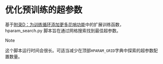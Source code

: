 # 优化预训练的超参数

基于[附录D：为训练循环添加更多花哨功能](../../appendix-D/01_main-chapter-code/appendix-D.ipynb)中的扩展训练函数，hparam_search.py 脚本旨在通过网格搜索找到最佳超参数。

>[!NOTE]
这个脚本运行时间会很长。可适当减少在顶部`HPARAM_GRID`字典中探索的超参数配置数量。